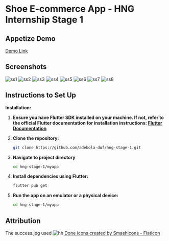 # Shoe E-commerce App - HNG Internship Stage 1


## Appetize Demo
[Demo Link](https://flutter.dev/docs/get-started/install)

## Screenshots
![ss1](assets/screenshots/ss-1.jpg)
![ss2](assets/screenshots/ss-2.jpg)
![ss3](assets/screenshots/ss-3.jpg)
![ss4](assets/screenshots/ss-4.jpg)
![ss5](assets/screenshots/ss-5.jpg)
![ss6](assets/screenshots/ss-6.jpg)
![ss7](assets/screenshots/ss-7.jpg)
![ss8](assets/screenshots/ss-8.jpg)



## Instructions to Set Up

**Installation:**

1. **Ensure you have Flutter SDK installed on your machine. If not, refer to the official Flutter documentation for installation instructions: [Flutter Documentation](https://flutter.dev/docs/get-started/install)**


2. **Clone the repository:**

   ```bash
   git clone https://github.com/adebola-duf/hng-stage-1.git
   ```

3. **Navigate to project directory**
    ```bash
    cd hng-stage-1/myapp
    ```
4. **Install dependencies using Flutter:**
    ```bash
    flutter pub get
    ```

5. **Run the app on an emulator or a physical device:**
    ```bash
    cd hng-stage-1/myapp

## Attribution

The success.jpg used ![hh](assets/images/success.jpg)
<a href="https://www.flaticon.com/free-icons/done" title="done icons">Done icons created by Smashicons - Flaticon</a>